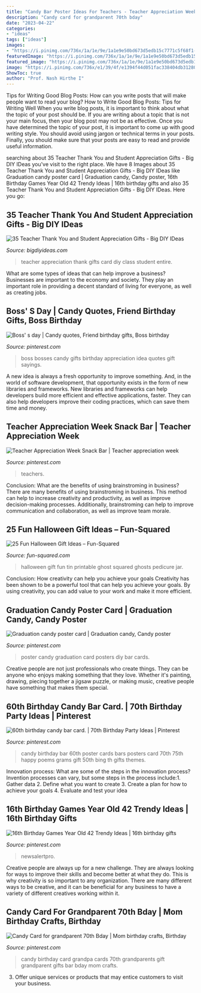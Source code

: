 ```yaml
---
title: "Candy Bar Poster Ideas For Teachers - Teacher Appreciation Week Snack Bar"
description: "Candy card for grandparent 70th bday"
date: "2023-04-22"
categories:
- "ideas"
tags: ["ideas"]
images:
- "https://i.pinimg.com/736x/1a/1e/9e/1a1e9e50bd673d5edb15c7771c5f68f1--boss-menu.jpg"
featuredImage: "https://i.pinimg.com/736x/1a/1e/9e/1a1e9e50bd673d5edb15c7771c5f68f1--boss-menu.jpg"
featured_image: "https://i.pinimg.com/736x/1a/1e/9e/1a1e9e50bd673d5edb15c7771c5f68f1--boss-menu.jpg"
image: "https://i.pinimg.com/736x/e1/39/4f/e1394f44d051fac338404db312800127.jpg"
ShowToc: true
author: "Prof. Nash Hirthe I"
---
```



Tips for Writing Good Blog Posts: How can you write posts that will make people want to read your blog?
How to Write Good Blog Posts: Tips for Writing Well
When you write blog posts, it is important to think about what the topic of your post should be.  If you are writing about a topic that is not your main focus, then your blog post may not be as effective.  Once you have determined the topic of your post, it is important to come up with good writing style.  You should avoid using jargon or technical terms in your posts.  Finally, you should make sure that your posts are easy to read and provide useful information.

	

		
searching about 35 Teacher Thank You and Student Appreciation Gifts - Big DIY IDeas you've visit to the right place. We have 8 Images about 35 Teacher Thank You and Student Appreciation Gifts - Big DIY IDeas like Graduation candy poster card | Graduation candy, Candy poster, 16th Birthday Games Year Old 42 Trendy Ideas | 16th birthday gifts and also 35 Teacher Thank You and Student Appreciation Gifts - Big DIY IDeas. Here you go:
		
    
## 35 Teacher Thank You And Student Appreciation Gifts - Big DIY IDeas

<img loading=lazy src="http://i0.wp.com/www.bigdiyideas.com/wp-content/uploads/2015/03/20130503-100351.jpg" onerror="this.onerror=null;this.src='https://tse4.mm.bing.net/th?id=OIP.YO0ftJLuk0XLlpGGxamoRAHaJ6&amp;pid=15.1';" alt="35 Teacher Thank You and Student Appreciation Gifts - Big DIY IDeas">

_Source: bigdiyideas.com_

>teacher appreciation thank gifts card diy class student entire. 

	

What are some types of ideas that can help improve a business?
Businesses are important to the economy and society. They play an important role in providing a decent standard of living for everyone, as well as creating jobs.

    
## Boss&#039; S Day | Candy Quotes, Friend Birthday Gifts, Boss Birthday

<img loading=lazy src="https://i.pinimg.com/736x/1a/1e/9e/1a1e9e50bd673d5edb15c7771c5f68f1--boss-menu.jpg" onerror="this.onerror=null;this.src='https://tse2.mm.bing.net/th?id=OIP.Sl5Ge_G5FbHB_YStLpJtwgHaJ4&amp;pid=15.1';" alt="Boss&#039; s day | Candy quotes, Friend birthday gifts, Boss birthday">

_Source: pinterest.com_

>boss bosses candy gifts birthday appreciation idea quotes gift sayings. 

	

A new idea is always a fresh opportunity to improve something. And, in the world of software development, that opportunity exists in the form of new libraries and frameworks. New libraries and frameworks can help developers build more efficient and effective applications, faster. They can also help developers improve their coding practices, which can save them time and money.

    
## Teacher Appreciation Week Snack Bar | Teacher Appreciation Week

<img loading=lazy src="https://i.pinimg.com/736x/68/3e/98/683e98855e10122d3116ceb465bb952c.jpg" onerror="this.onerror=null;this.src='https://tse4.mm.bing.net/th?id=OIP.UH82NYyQuGBO5l9_ofo8OwHaLH&amp;pid=15.1';" alt="Teacher Appreciation Week Snack Bar | Teacher appreciation week">

_Source: pinterest.com_

>teachers. 

	

Conclusion: What are the benefits of using brainstroming in business?
There are many benefits of using brainstroming in business. This method can help to increase creativity and productivity, as well as improve decision-making processes. Additionally, brainstroming can help to improve communication and collaboration, as well as improve team morale.

    
## 25 Fun Halloween Gift Ideas – Fun-Squared

<img loading=lazy src="http://fun-squared.com/wp-content/uploads/2016/09/Tin-Can-Ghost-with-Free-Printable-gingersnapcrafts-halloween.png" onerror="this.onerror=null;this.src='https://tse1.mm.bing.net/th?id=OIP.Ems_i3I3fA5Lr85oRAildwHaLH&amp;pid=15.1';" alt="25 Fun Halloween Gift Ideas – Fun-Squared">

_Source: fun-squared.com_

>halloween gift fun tin printable ghost squared ghosts pedicure jar. 

	

Conclusion: How creativity can help you achieve your goals
Creativity has been shown to be a powerful tool that can help you achieve your goals. By using creativity, you can add value to your work and make it more efficient.

    
## Graduation Candy Poster Card | Graduation Candy, Candy Poster

<img loading=lazy src="https://i.pinimg.com/736x/e1/39/4f/e1394f44d051fac338404db312800127.jpg" onerror="this.onerror=null;this.src='https://tse4.mm.bing.net/th?id=OIP.6VAsl_D-bU7GdyQ-ZlmWqgHaJ3&amp;pid=15.1';" alt="Graduation candy poster card | Graduation candy, Candy poster">

_Source: pinterest.com_

>poster candy graduation card posters diy bar cards. 

	

Creative people are not just professionals who create things. They can be anyone who enjoys making something that they love. Whether it's painting, drawing, piecing together a jigsaw puzzle, or making music, creative people have something that makes them special.

    
## 60th Birthday Candy Bar Card. | 70th Birthday Party Ideas | Pinterest

<img loading=lazy src="https://s-media-cache-ak0.pinimg.com/736x/81/6e/66/816e669390547adb774d94971b775605.jpg" onerror="this.onerror=null;this.src='https://tse1.mm.bing.net/th?id=OIP.zJze2ENpTIiJ7C-uPdd7oAHaJ4&amp;pid=15.1';" alt="60th birthday candy bar card. | 70th Birthday Party Ideas | Pinterest">

_Source: pinterest.com_

>candy birthday bar 60th poster cards bars posters card 70th 75th happy poems grams gift 50th bing th gifts themes. 

	

Innovation process: What are some of the steps in the innovation process?
Invention processes can vary, but some steps in the process include:1. Gather data 2. Define what you want to create 3. Create a plan for how to achieve your goals 4. Evaluate and test your idea 
    
## 16th Birthday Games Year Old 42 Trendy Ideas | 16th Birthday Gifts

<img loading=lazy src="https://i.pinimg.com/736x/e1/e4/fd/e1e4fd8832a873a7d8477800201f6d36.jpg" onerror="this.onerror=null;this.src='https://tse4.mm.bing.net/th?id=OIP.YTRiRAIbtOK2WTnfSrXD2wAAAA&amp;pid=15.1';" alt="16th Birthday Games Year Old 42 Trendy Ideas | 16th birthday gifts">

_Source: pinterest.com_

>newsalertpro. 

	

Creative people are always up for a new challenge. They are always looking for ways to improve their skills and become better at what they do. This is why creativity is so important to any organization. There are many different ways to be creative, and it can be beneficial for any business to have a variety of different creatives working within it.

    
## Candy Card For Grandparent 70th Bday | Mom Birthday Crafts, Birthday

<img loading=lazy src="https://i.pinimg.com/736x/00/c0/72/00c0727e7d2cb7db620206df140ff274--candy-cards-grandparent.jpg" onerror="this.onerror=null;this.src='https://tse2.mm.bing.net/th?id=OIP.yLF2Tftz-mgvp7xIRb5cUQHaKX&amp;pid=15.1';" alt="Candy Card for grandparent 70th Bday | Mom birthday crafts, Birthday">

_Source: pinterest.com_

>candy birthday card grandpa cards 70th grandparents gift grandparent gifts bar bday mom crafts. 

	

3. Offer unique services or products that may entice customers to visit your business.

